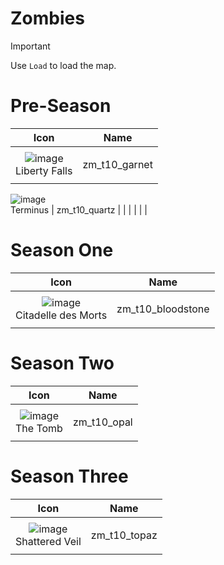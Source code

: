 # Zombies



> [!IMPORTANT]
> 
> Use `Load` to load the map.
>

# Pre-Season

| Icon | Name | 
| :--: | :--: | 
| | | | | 
![image](https://github.com/user-attachments/assets/f408bdf6-79fc-4727-8913-84b2b017bbbe)<br> Liberty Falls | zm_t10_garnet | 
| | | | | 
![image](https://github.com/user-attachments/assets/e679dfc9-60da-45ba-8ec5-c6f637cc18a7)
<br> Terminus | zm_t10_quartz | 
| | | | | 



# Season One

| Icon | Name | 
| :--: | :--: | 
| | | | | 
![image](https://github.com/user-attachments/assets/268bb13a-dce0-458d-b18f-26f85a61303d)<br> Citadelle des Morts | zm_t10_bloodstone | 
| | | | | 



# Season Two
| Icon | Name | 
| :--: | :--: | 
| | | | | 
![image](https://github.com/user-attachments/assets/51cb18d4-6ab6-4f86-a276-b4cadd966887)<br> The Tomb | zm_t10_opal | 
| | | | | 



# Season Three
| Icon | Name | 
| :--: | :--: | 
| | | | | 
![image](https://github.com/user-attachments/assets/baa3d768-c19b-41c8-9b40-6196a95229b0)<br> Shattered Veil  | zm_t10_topaz | 
| | | | | 


